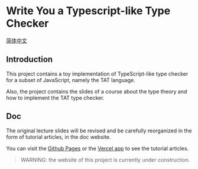 # Write You a Typescript-like Type Checker

[简体中文](./README.md)


## Introduction

This project contains a toy implementation of TypeScript-like type checker for a subset of JavaScript, namely the TAT language.

Also, the project contains the slides of a course about the type theory and how to implement the TAT type checker.

## Doc

The original lecture slides will be revised and be carefully reorganized in the form of tutorial articles, in the doc website.

You can visit the [Github Pages](https://suica.github.io/write-you-a-typescript/) or the [Vercel app](https://write-you-a-typescript.vercel.app/) to see the tutorial articles.

> WARNING: the website of this project is currently under construction.